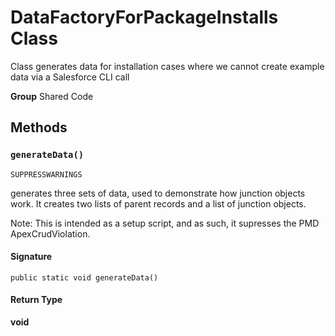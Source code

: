 # DataFactoryForPackageInstalls Class

Class generates data for installation cases where we cannot 
create example data via a Salesforce CLI call

**Group** Shared Code

## Methods
### `generateData()`

`SUPPRESSWARNINGS`

generates three sets of data, used to demonstrate how 
junction objects work. It creates two lists of parent records and a list 
of junction objects. 
 
Note: This is intended as a setup script, and as such, it supresses 
the PMD ApexCrudViolation.

#### Signature
```apex
public static void generateData()
```

#### Return Type
**void**